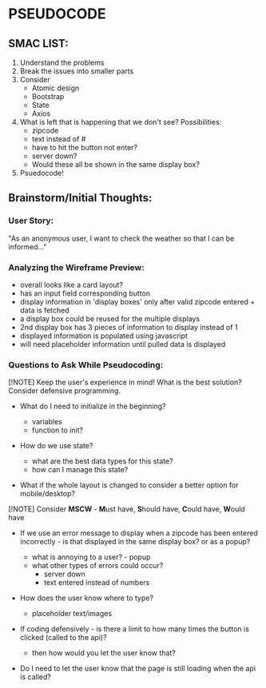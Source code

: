 # PSEUDOCODE

## SMAC LIST:
1. Understand the problems
2. Break the issues into smaller parts
3. Consider
    - Atomic design
    - Bootstrap
    - State
    - Axios
4. What is left that is happening that we don't see? Possibilities:
    - zipcode
    - text instead of #
    - have to hit the button not enter?
    - server down?
    - Would these all be shown in the same display box?
5. Psuedocode!

## Brainstorm/Initial Thoughts:

### User Story:
"As an anonymous user, I want to check the weather so that I can be informed..."

### Analyzing the Wireframe Preview:
- overall looks like a card layout?
- has an input field corresponding button
- display information in 'display boxes' only after valid zipcode entered + data is fetched
- a display box could be reused for the multiple displays
- 2nd display box has 3 pieces of information to display instead of 1
- displayed information is populated using javascript
- will need placeholder information until pulled data is displayed

### Questions to Ask While Pseudocoding:

[!NOTE]
Keep the user's experience in mind!
What is the best solution?
Consider defensive programming.

- What do I need to initialize in the beginning?
    - variables
    - function to init?

- How do we use state?
    - what are the best data types for this state?
    - how can I manage this state?

- What if the whole layout is changed to consider a better option for mobile/desktop?

[!NOTE]
Consider **MSCW** - **M**ust have, **S**hould have, **C**ould have, **W**ould have

- If we use an error message to display when a zipcode has been entered incorrectly - is that displayed in the same display box? or as a popup?
    - what is annoying to a user? - popup
    - what other types of errors could occur?
        - server down
        - text entered instead of numbers

- How does the user know where to type?
    - placeholder text/images

- If coding defensively - is there a limit to how many times the button is clicked (called to the api)?
    - then how would you let the user know that?

- Do I need to let the user know that the page is still loading when the api is called?
